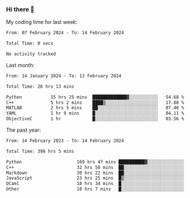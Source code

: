### Hi there 👋

My coding time for last week:

<!--START_SECTION:week-->

```txt
From: 07 February 2024 - To: 14 February 2024

Total Time: 0 secs

No activity tracked
```

<!--END_SECTION:week-->

Last month:

<!--START_SECTION:month-->

```txt
From: 14 January 2024 - To: 13 February 2024

Total Time: 28 hrs 13 mins

Python           15 hrs 25 mins  █████████████▓░░░░░░░░░░░   54.68 %
C++              5 hrs 2 mins    ████▒░░░░░░░░░░░░░░░░░░░░   17.88 %
MATLAB           2 hrs 5 mins    ██░░░░░░░░░░░░░░░░░░░░░░░   07.40 %
YAML             1 hr 9 mins     █░░░░░░░░░░░░░░░░░░░░░░░░   04.11 %
ObjectiveC       1 hr            █░░░░░░░░░░░░░░░░░░░░░░░░   03.56 %
```

<!--END_SECTION:month-->

The past year:

<!--START_SECTION:year-->

```txt
From: 14 February 2023 - To: 14 February 2024

Total Time: 398 hrs 5 mins

Python                     169 hrs 47 mins ██████████▓░░░░░░░░░░░░░░   42.65 %
C++                        32 hrs 58 mins  ██░░░░░░░░░░░░░░░░░░░░░░░   08.28 %
Markdown                   30 hrs 22 mins  ██░░░░░░░░░░░░░░░░░░░░░░░   07.63 %
JavaScript                 23 hrs 25 mins  █▒░░░░░░░░░░░░░░░░░░░░░░░   05.88 %
OCaml                      18 hrs 34 mins  █░░░░░░░░░░░░░░░░░░░░░░░░   04.66 %
Other                      18 hrs 7 mins   █░░░░░░░░░░░░░░░░░░░░░░░░   04.55 %
```

<!--END_SECTION:year-->
